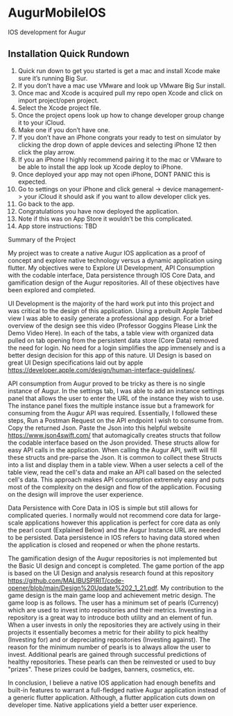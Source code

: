 # AugurMobileIOS
 IOS development for Augur

## Installation Quick Rundown

1. Quick run down to get you started is get a mac and install Xcode make sure it’s running Big Sur. 
2. If you don’t have a mac use VMware and look up VMware Big Sur install. 
3. Once mac and Xcode is acquired pull my repo open Xcode and click on import project/open project. 
4. Select the Xcode project file. 
5. Once the project opens look up how to change developer group change it to your iCloud. 
6. Make one if you don’t have one. 
7. If you don’t have an iPhone congrats your ready to test on simulator by clicking the drop down of apple devices and selecting iPhone 12 then click the play arrow. 
8. If you an iPhone I highly recommend pairing it to the mac or VMware to be able to install the app look up Xcode deploy to iPhone. 
9. Once deployed your app may not open iPhone, DONT PANIC this is expected. 
10. Go to settings on your iPhone and click general -> device management-> your iCloud  it should ask if you want to allow developer click yes. 
11. Go back to the app. 
12. Congratulations you have now deployed the application. 
13. Note if this was on App Store it wouldn’t be this complicated.
14. App store instructions: TBD


Summary of the Project

My project was to create a native Augur IOS application as a proof of concept and explore native technology versus a dynamic application using flutter. My objectives were to Explore UI Development, API Consumption with the codable interface, Data persistence through IOS Core Data, and gamification design of the Augur repositories. All of these objectives have been explored and completed.

UI Development is the majority of the hard work put into this project and was critical to the design of this application. Using a prebuilt Apple Tabbed view I was able to easily generate a professional app design. For a brief overview of the design see this video (Professor Goggins Please Link the Demo Video Here). In each of the tabs, a table view with organized data pulled on tab opening from the persistent data store (Core Data) removed the need for login. No need for a login simplifies the app immensely and is a better design decision for this app of this nature. UI Design is based on great UI Design specifications laid out by apple https://developer.apple.com/design/human-interface-guidelines/. 

API consumption from Augur proved to be tricky as there is no single instance of Augur. In the settings tab, I was able to add an instance settings panel that allows the user to enter the URL of the instance they wish to use. The instance panel fixes the multiple instance issue but a framework for consuming from the Augur API was required. Essentially, I followed these steps, Run a Postman Request on the API endpoint I wish to consume from. Copy the returned Json. Paste the Json into this helpful website https://www.json4swift.com/ that automagically creates structs that follow the codable interface based on the Json provided. These structs allow for easy API calls in the application. When calling the Augur API, swift will fill these structs and pre-parse the Json. It is common to collect these Structs into a list and display them in a table view. When a user selects a cell of the table view, read the cell's data and make an API call based on the selected cell's data. This approach makes API consumption extremely easy and puts most of the complexity on the design and flow of the application. Focusing on the design will improve the user experience.

Data Persistence with Core Data in IOS is simple but still allows for complicated queries. I normally would not recommend core data for large-scale applications however this application is perfect for core data as only the pearl count (Explained Below) and the Augur Instance URL are needed to be persisted. Data persistence in IOS refers to having data stored when the application is closed and reopened or when the phone restarts. 

The gamification design of the Augur repositories is not implemented but the Basic UI design and concept is completed. The game portion of the app is based on the UI Design and analysis research found at this repository https://github.com/MALIBUSPIRIT/code-opener/blob/main/Design%20Update%202_1_21.pdf. My contribution to the game design is the main game loop and achievement metric design. The game loop is as follows. The user has a minimum set of pearls (Currency) which are used to invest into repositories and their metrics. Investing in a repository is a great way to introduce both utility and an element of fun. When a user invests in only the repositories they are actively using in their projects it essentially becomes a metric for their ability to pick healthy (Investing for) and or depreciating repositories (Investing against). The reason for the minimum number of pearls is to always allow the user to invest. Additional pearls are gained through successful predictions of healthy repositories. These pearls can then be reinvested or used to buy "prizes". These prizes could be badges, banners, cosmetics, etc. 

In conclusion, I believe a native IOS application had enough benefits and built-in features to warrant a full-fledged native Augur application instead of a generic flutter application. Although, a flutter application cuts down on developer time. Native applications yield a better user experience. 
